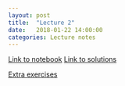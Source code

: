 ```yaml
---
layout: post
title:  "Lecture 2"
date:   2018-01-22 14:00:00
categories: Lecture notes
---
```


[Link to notebook](https://notebooks.azure.com/nbarral/libraries/nm1-2)
[Link to solutions](https://notebooks.azure.com/nbarral/libraries/nm1-2s)

[Extra exercises](https://notebooks.azure.com/nbarral/libraries/nm1-2e)
